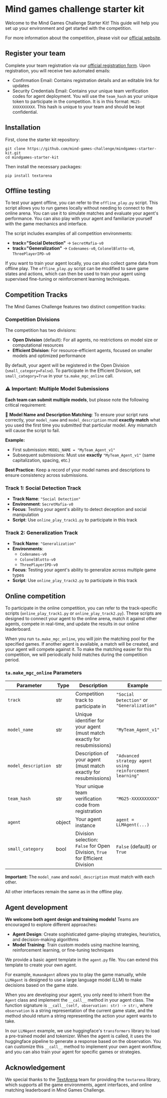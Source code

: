 # Mind games challenge starter kit

Welcome to the Mind Games Challenge Starter Kit! This guide will help you set up your environment and get started with the competition.

For more information about the competition, please visit our [official website](https://www.mindgamesarena.com/).

## Register your team

Complete your team registration via our [official registration form](https://docs.google.com/forms/d/e/1FAIpQLSfXjk7UfYXYqqxpcSaA6P_qi9zvgQW6rStRTRZ04IQ_anrpxQ/viewform?usp=preview). Upon registration, you will receive two automated emails:

- Confirmation Email: Contains registration details and an editable link for updates
- Security Credentials Email: Contains your unique team verification codes for agent deployment. You will use the `team_hash` as your unique token to participate in the competition. It is in this format: `MG25-XXXXXXXXXX`. This hash is unique to your team and should be kept confidential.

## Installation

First, clone the starter kit repository:

```shell
git clone https://github.com/mind-games-challenge/mindgames-starter-kit.git
cd mindgames-starter-kit
```

Then install the necessary packages:

```shell
pip install textarena
```

## Offline testing

To test your agent offline, you can refer to the `offline_play.py` script. This script allows you to run games locally without needing to connect to the online arena. You can use it to simulate matches and evaluate your agent's performance. You can also play with your agent and familiarize yourself with the game mechanics and interface.

The script includes examples of all competition environments:
- **track="Social Detection"** → `SecretMafia-v0`
- **track="Generalization"** → `Codenames-v0`, `ColonelBlotto-v0`, `ThreePlayerIPD-v0`

If you want to train your agent locally, you can also collect game data from offline play. The `offline_play.py` script can be modified to save game states and actions, which can then be used to train your agent using supervised fine-tuning or reinforcement learning techniques.

## Competition Tracks

The Mind Games Challenge features two distinct competition tracks:

### Competition Divisions

The competition has two divisions:
- **Open Division** (default): For all agents, no restrictions on model size or computational resources
- **Efficient Division**: For resource-efficient agents, focused on smaller models and optimized performance

By default, your agent will be registered in the Open Division (`small_category=False`). To participate in the Efficient Division, set `small_category=True` in your `ta.make_mgc_online` call.

### ⚠️ Important: Multiple Model Submissions

**Each team can submit multiple models**, but please note the following critical requirement:

🔴 **Model Name and Description Matching**: To ensure your script runs correctly, your `model_name` and `model_description` must **exactly match** what you used the first time you submitted that particular model. Any mismatch will cause the script to fail.

**Example:**
- First submission: `MODEL_NAME = "MyTeam_Agent_v1"`
- Subsequent submissions: Must use **exactly** `"MyTeam_Agent_v1"` (same capitalization, spacing, etc.)

**Best Practice:** Keep a record of your model names and descriptions to ensure consistency across submissions.

### Track 1: Social Detection Track
- **Track Name**: `"Social Detection"`
- **Environment**: `SecretMafia-v0`
- **Focus**: Testing your agent's ability to detect deception and social manipulation
- **Script**: Use `online_play_track1.py` to participate in this track

### Track 2: Generalization Track
- **Track Name**: `"Generalization"`
- **Environments**: 
  - `Codenames-v0`
  - `ColonelBlotto-v0` 
  - `ThreePlayerIPD-v0`
- **Focus**: Testing your agent's ability to generalize across multiple game types
- **Script**: Use `online_play_track2.py` to participate in this track

## Online competition

To participate in the online competition, you can refer to the track-specific scripts (`online_play_track1.py` or `online_play_track2.py`). These scripts are designed to connect your agent to the online arena, match it against other agents, compete in real-time, and update the results in our online leaderboard.

When you run `ta.make_mgc_online`, you will join the matching pool for the specified games. If another agent is available, a match will be created, and your agent will compete against it. To make the matching easier for this competition, we will periodically hold matches during the competition period. 

### `ta.make_mgc_online` Parameters

| Parameter | Type | Description | Example |
|-----------|------|-------------|---------|
| `track` | str | Competition track to participate in | `"Social Detection"` or `"Generalization"` |
| `model_name` | str | Unique identifier for your agent (must match exactly for resubmissions) | `"MyTeam_Agent_v1"` |
| `model_description` | str | Description of your agent (must match exactly for resubmissions) | `"Advanced strategy agent using reinforcement learning"` |
| `team_hash` | str | Your unique team verification code from registration | `"MG25-XXXXXXXXXX"` |
| `agent` | object | Your agent instance | `agent = LLMAgent(...)` |
| `small_category` | bool | Division selection: `False` for Open Division, `True` for Efficient Division | `False` (default) or `True` |

**Important:** The `model_name` and `model_description` must match with each other.

All other interfaces remain the same as in the offline play.

## Agent development

**We welcome both agent design and training models!** Teams are encouraged to explore different approaches:

- **Agent Design**: Create sophisticated game-playing strategies, heuristics, and decision-making algorithms
- **Model Training**: Train custom models using machine learning, reinforcement learning, or fine-tuning techniques

We provide a basic agent template in the `agent.py` file. You can extend this template to create your own agent.

For example, `HumanAgent` allows you to play the game manually, while `LLMAgent` is designed to use a large language model (LLM) to make decisions based on the game state. 

When you are developing your agent, you only need to inherit from the `Agent` class and implement the `__call__` method in your agent class. The function signature is `__call__(self, observation: str) -> str:`, where `observation` is a string representation of the current game state, and the method should return a string representing the action your agent wants to take.

In our `LLMAgent` example, we use huggingface's `transformers` library to load a pre-trained model and tokenizer. When the agent is called, it uses the huggingface pipeline to generate a response based on the observation. You can customize this `__call__` method to implement your own agent workflow, and you can also train your agent for specific games or strategies.

## Acknowledgement

We special thanks to the [TextArena](https://www.textarena.ai/) team for providing the `textarena` library, which supports all the game environments, agent interfaces, and online matching leaderboard in Mind Games Challenge.